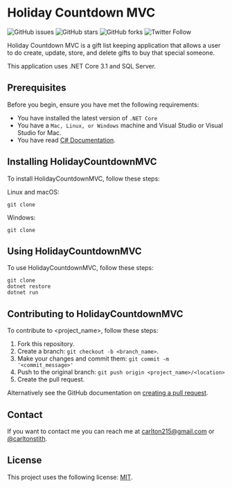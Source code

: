 # Holiday Countdown MVC

<!--- These are examples. See https://shields.io for others or to customize this set of shields. You might want to include dependencies, project status and licence info here --->
![GitHub issues](https://img.shields.io/github/issues/carltonstith/HolidayCountdownMVC)
![GitHub stars](https://img.shields.io/github/stars/carltonstith/HolidayCountdownMVC)
![GitHub forks](https://img.shields.io/github/forks/carltonstith/HolidayCountdownMVC)
![Twitter Follow](https://img.shields.io/twitter/follow/carltonstith?style=social)

Holiday Countdown MVC is a gift list keeping application that allows a user to do create, update, store, and delete gifts to buy that special someone.

This application uses .NET Core 3.1 and SQL Server.

## Prerequisites

Before you begin, ensure you have met the following requirements:
* You have installed the latest version of `.NET Core`
* You have a `Mac, Linux, or Windows` machine and Visual Studio or Visual Studio for Mac.
* You have read [C# Documentation](https://docs.microsoft.com/en-us/dotnet/csharp/).

## Installing HolidayCountdownMVC

To install HolidayCountdownMVC, follow these steps:

Linux and macOS:
```
git clone
```

Windows:
```
git clone
```
## Using HolidayCountdownMVC

To use HolidayCountdownMVC, follow these steps:

```
git clone
dotnet restore
dotnet run
```

## Contributing to HolidayCountdownMVC

To contribute to <project_name>, follow these steps:

1. Fork this repository.
2. Create a branch: `git checkout -b <branch_name>`.
3. Make your changes and commit them: `git commit -m '<commit_message>'`
4. Push to the original branch: `git push origin <project_name>/<location>`
5. Create the pull request.

Alternatively see the GitHub documentation on [creating a pull request](https://help.github.com/en/github/collaborating-with-issues-and-pull-requests/creating-a-pull-request).

## Contact

If you want to contact me you can reach me at <carlton215@gmail.com> or [@carltonstith](hhttps://twitter.com/carltonstith).

## License

This project uses the following license: [MIT](https://opensource.org/licenses/MIT).